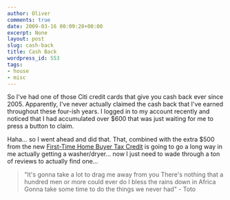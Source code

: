 ```yaml
---
author: Oliver
comments: true
date: 2009-03-16 00:09:28+00:00
excerpt: None
layout: post
slug: cash-back
title: Cash Back
wordpress_id: 553
tags:
- house
- misc
---
```


So I've had one of those Citi credit cards that give you cash back ever since 2005.  Apparently, I've never actually claimed the cash back that I've earned throughout these four-ish years.  I logged in to my account recently and noticed that I had accumulated over $600 that was just waiting for me to press a button to claim.

Haha... so I went ahead and did that.  That, combined with the extra $500 from the new <a href="http://www.federalhousingtaxcredit.com/">First-Time Home Buyer Tax Credit</a> is going to go a long way in me actually getting a washer/dryer... now I just need to wade through a ton of reviews to actually find one...

<blockquote class="lyrics">"It's gonna take a lot to drag me away from you
There's nothing that a hundred men or more could ever do
I bless the rains down in Africa
Gonna take some time to do the things we never had" - Toto</blockquote>